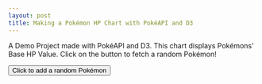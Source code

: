 ```yaml
---
layout: post
title: Making a Pokémon HP Chart with PokéAPI and D3
---
```


A Demo Project made with PokéAPI and D3. This chart displays Pokémons' Base HP Value. Click on the button to fetch a random Pokémon!

<style type='text/css'>
  .chart text {
    font: 10px sans-serif;
  }
  section {
    text-transform: capitalize;
  }
  div {
    margin-bottom: 5px;
  }
</style>
<script src="https://cdn.jsdelivr.net/gh/holtzy/D3-graph-gallery@master/LIB/d3-scale-radial.js"></script>
<script src='https://ajax.googleapis.com/ajax/libs/jquery/3.4.0/jquery.min.js'></script>
<script src='https://d3js.org/d3.v5.min.js'></script>

<body>
  <div>
    <button onclick="getPokemon()">Click to add a random Pokémon</button>
  </div>
  <div>
    <img src='' id='pokeicon'>
    <section></section>
  </div>
  <div class='chart'></div>
</body>

<script type="text/javascript">
    const pokemons = [];
    getPokemon(25); // use Pikachu as a demo

    const margin = {top: 10, right: 10, bottom: 10, left: 10};
    const width = 440;
    const height = 440;
    const innerRadius = 80;
    const outerRadius = 220;

    const x = d3.scaleBand()
    .range([0, 2 * Math.PI]);

    const y = d3.scaleRadial()
    .domain([0, 200])
    .range([innerRadius, outerRadius]);

    const chart = d3.select('.chart')
    .append('svg')
    .attr('width', 460).attr('height', 460)
    .append('g').attr('transform', `translate(${width / 2}, ${height / 2})`);

    function updateIcon(idx, pokemon) {
      const url = `https://raw.githubusercontent.com/PokeAPI/sprites/master/sprites/pokemon/${idx}.png`;
      d3.select('#pokeicon').attr('src', url);
      d3.select('section')
      .html(`Added ${pokemon.name}!`);
    }

    function updateChart() {
      chart.selectAll('*').remove();
      x.domain(pokemons.map((d) => {return d.name;}));

      chart.append('g')
      .selectAll('path')
      .data(pokemons)
      .enter()
      .append('path')
      .style('fill', 'lightgreen ')
      .attr('d', d3.arc()
        .innerRadius(innerRadius)
        .outerRadius((d) => {return y(d.stats.hp);})
        .startAngle((d) => {return x(d.name);})
        .endAngle((d) => {return x(d.name) + x.bandwidth();})
        .padAngle(0.01)
        .padRadius(innerRadius));

      // add bars
      chart.append('g')
      .selectAll('path')
      .data(pokemons)
      .enter()
      .append('path')
      .style('fill', 'lightgreen ')
      .attr('d', d3.arc()
        .innerRadius(innerRadius)
        .outerRadius((d) => {return y(d.stats.hp);})
        .startAngle((d) => {return x(d.name);})
        .endAngle((d) => {return x(d.name) + x.bandwidth();})
        .padAngle(0.01)
        .padRadius(innerRadius));

      // add pokemon names
      chart.append('g')
      .selectAll('g')
      .data(pokemons)
      .enter()
      .append('g')
        .attr('transform', (d) => {
          return `rotate(${((x(d.name) + x.bandwidth() / 2) * 180 / Math.PI - 90)}) translate(150, 0)`;
        })
        .append('text')
        .text((d) => {return d.name;}) 
        .attr('transform', 'rotate(0)');

      // add hp number
      chart.append('g')
      .selectAll('g')
      .data(pokemons)
      .enter()
      .append('g')
        .attr('transform', (d) => {
          return `rotate(${((x(d.name) + x.bandwidth() / 2) * 180 / Math.PI - 90)}) translate(90, 0)`;
        })
        .append('text')
        .text((d) => {return d.stats.hp;}) 
        .attr('transform', 'rotate(0)');
    }

    function cleanData(data) {
      const stats = {};
      for (let i = 0; i < data.stats.length; i++) {
        const stat_name = data.stats[i].stat.name;
        stats[stat_name] = data.stats[i].base_stat;
      }
      return {
        name: data.name,
        stats: stats
      };
    }

    function getPokemon(idx) {
      if (idx === undefined) {
        idx = Math.floor(Math.random() * 492 + 1); // 493 pokemons up to Diamond & Pearl, 0 is invalid
      }
      const settings = {
        'crossDomain': true,
        'url': `http://pokeapi.co/api/v2/pokemon/${idx}`
      };
      $.ajax(settings).done((data) => {
        newPokemon = cleanData(data);
        pokemons.push(newPokemon);
        updateIcon(idx, newPokemon);
        updateChart();
      });
    }

  </script>